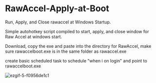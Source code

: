 # RawAccel-Apply-at-Boot
Run, Apply, and Close rawaccel at Windows Startup.

Simple autohotkey script compiled to start, apply, and close window for Raw Accel at windows start. 

Download, copy the exe and paste into the directory for RawAccel, make sure rawaccelboot.exe is in the same folder as rawaccel.exe

create basic scheduled task to schedule "when i on login" and point to rawaccelboot.exe

![ezgif-5-f0956de1c1](https://user-images.githubusercontent.com/98753696/208784861-fb0d0a29-da69-4c41-8bae-a55abbd7aaa7.gif)
